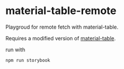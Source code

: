 # material-table-remote

Playgroud for remote fetch with material-table.

Requires a modified version of [material-table](https://github.com/spurreiter/material-table).

run with

```
npm run storybook
```
